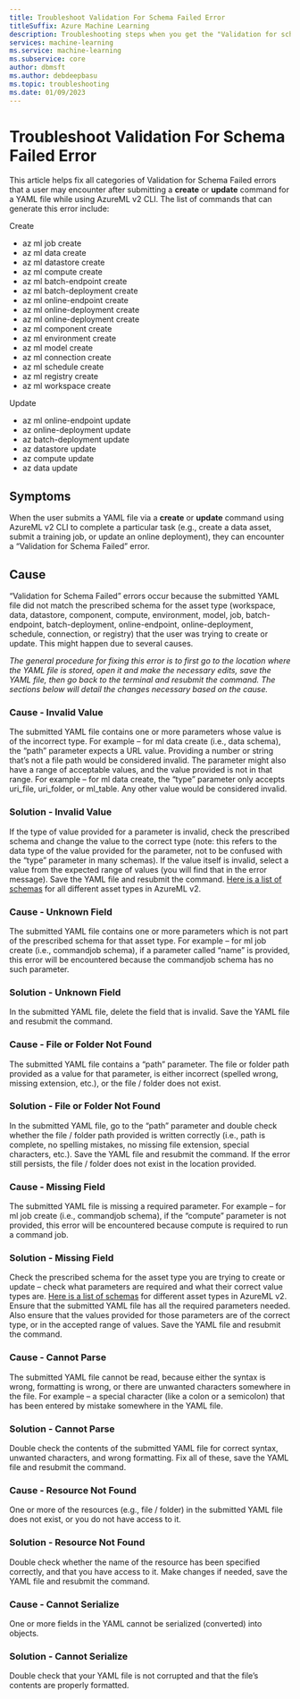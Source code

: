 ```yaml
---
title: Troubleshoot Validation For Schema Failed Error
titleSuffix: Azure Machine Learning
description: Troubleshooting steps when you get the "Validation for schema failed" error message in AzureML v2 CLI 
services: machine-learning
ms.service: machine-learning
ms.subservice: core
author: dbmsft
ms.author: debdeepbasu
ms.topic: troubleshooting 
ms.date: 01/09/2023
---
```


# Troubleshoot Validation For Schema Failed Error

This article helps fix all categories of Validation for Schema Failed errors that a user may encounter after submitting a **create** or **update** command for a YAML file while using AzureML v2 CLI. The list of commands that can generate this error include:

Create
* az ml job create
* az ml data create
* az ml datastore create
* az ml compute create
* az ml batch-endpoint create
* az ml batch-deployment create
* az ml online-endpoint create
* az ml online-deployment create
* az ml online-deployment create
* az ml component create
* az ml environment create
* az ml model create
* az ml connection create
* az ml schedule create
* az ml registry create
* az ml workspace create

Update
* az ml online-endpoint update
* az online-deployment update
* az batch-deployment update
* az datastore update
* az compute update
* az data update

## Symptoms

When the user submits a YAML file via a **create** or **update** command using AzureML v2 CLI to complete a particular task (e.g., create a data asset, submit a training job, or update an online deployment), they can encounter a “Validation for Schema Failed” error. 

## Cause

“Validation for Schema Failed” errors occur because the submitted YAML file did not match the prescribed schema for the asset type (workspace, data, datastore, component, compute, environment, model, job, batch-endpoint, batch-deployment, online-endpoint, online-deployment, schedule, connection, or registry) that the user was trying to create or update. This might happen due to several causes. 

*The general procedure for fixing this error is to first go to the location where the YAML file is stored, open it and make the necessary edits, save the YAML file, then go back to the terminal and resubmit the command. The sections below will detail the changes necessary based on the cause.*

### Cause - Invalid Value

The submitted YAML file contains one or more parameters whose value is of the incorrect type. For example – for ml data create (i.e., data schema), the “path” parameter expects a URL value. Providing a number or string that’s not a file path would be considered invalid. The parameter might also have a range of acceptable values, and the value provided is not in that range. For example – for ml data create, the “type” parameter only accepts uri_file, uri_folder, or ml_table. Any other value would be considered invalid. 

### Solution - Invalid Value

If the type of value provided for a parameter is invalid, check the prescribed schema and change the value to the correct type (note: this refers to the data type of the value provided for the parameter, not to be confused with the “type” parameter in many schemas). If the value itself is invalid, select a value from the expected range of values (you will find that in the error message). Save the YAML file and resubmit the command. [Here is a list of schemas](https://learn.microsoft.com/en-us/azure/machine-learning/reference-yaml-overview) for all different asset types in AzureML v2. 

### Cause - Unknown Field

The submitted YAML file contains one or more parameters which is not part of the prescribed schema for that asset type. For example – for ml job create (i.e., commandjob schema), if a parameter called “name” is provided, this error will be encountered because the commandjob schema has no such parameter.

### Solution - Unknown Field

In the submitted YAML file, delete the field that is invalid. Save the YAML file and resubmit the command.

### Cause - File or Folder Not Found

The submitted YAML file contains a “path” parameter. The file or folder path provided as a value for that parameter, is either incorrect (spelled wrong, missing extension, etc.), or the file / folder does not exist.

### Solution - File or Folder Not Found

In the submitted YAML file, go to the “path” parameter and double check whether the file / folder path provided is written correctly (i.e., path is complete, no spelling mistakes, no missing file extension, special characters, etc.). Save the YAML file and resubmit the command. If the error still persists, the file / folder does not exist in the location provided.

### Cause - Missing Field

The submitted YAML file is missing a required parameter. For example – for ml job create (i.e., commandjob schema), if the “compute” parameter is not provided, this error will be encountered because compute is required to run a command job. 

### Solution - Missing Field

Check the prescribed schema for the asset type you are trying to create or update – check what parameters are required and what their correct value types are. [Here is a list of schemas](https://learn.microsoft.com/en-us/azure/machine-learning/reference-yaml-overview) for different asset types in AzureML v2. Ensure that the submitted YAML file has all the required parameters needed. Also ensure that the values provided for those parameters are of the correct type, or in the accepted range of values. Save the YAML file and resubmit the command.

### Cause - Cannot Parse

The submitted YAML file cannot be read, because either the syntax is wrong, formatting is wrong, or there are unwanted characters somewhere in the file. For example – a special character (like a colon or a semicolon) that has been entered by mistake somewhere in the YAML file. 

### Solution - Cannot Parse

Double check the contents of the submitted YAML file for correct syntax, unwanted characters, and wrong formatting. Fix all of these, save the YAML file and resubmit the command.

### Cause - Resource Not Found

One or more of the resources (e.g., file / folder) in the submitted YAML file does not exist, or you do not have access to it. 

### Solution - Resource Not Found

Double check whether the name of the resource has been specified correctly, and that you have access to it. Make changes if needed, save the YAML file and resubmit the command. 

### Cause - Cannot Serialize

One or more fields in the YAML cannot be serialized (converted) into objects.

### Solution - Cannot Serialize

Double check that your YAML file is not corrupted and that the file’s contents are properly formatted.
